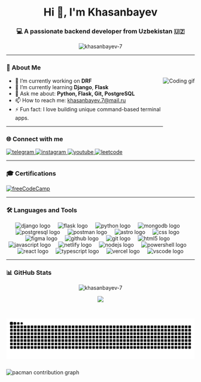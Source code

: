 <h1 align="center">Hi 👋, I'm Khasanbayev</h1>
<h3 align="center">💻 A passionate backend developer from Uzbekistan 🇺🇿</h3>

<p align="center">
  <img src="https://komarev.com/ghpvc/?username=khasanbayev-7&label=Profile%20views&color=0e75b6&style=flat" alt="khasanbayev-7" />
</p>

---

### 🚀 About Me
<img src="https://media1.giphy.com/media/v1.Y2lkPTc5MGI3NjExdm1pMWU3eWhib3cwM2JldXAwajlueXlnbWh1NDYzaHRjczdiZHdlcyZlcD12MV9pbnRlcm5hbF9naWZfYnlfaWQmY3Q9Zw/fQZX2aoRC1Tqw/giphy.gif" 
     alt="Coding gif" 
     height="150" 
     align="right" />

- 🔭 I’m currently working on **DRF**  
- 🌱 I’m currently learning **Django**, **Flask**  
- 💬 Ask me about: **Python, Flask, Git, PostgreSQL**  
- 📫 How to reach me: khasanbayev.7@mail.ru  
- ⚡ Fun fact: I love building unique command-based terminal apps.

---

### 🌐 Connect with me

<p align="left">
  <a href="https://t.me/khasanbayev7" target="_blank">
    <img src="https://img.shields.io/badge/Telegram-2CA5E0?style=for-the-badge&logo=telegram&logoColor=white" alt="telegram" />
  </a>
  <a href="https://www.instagram.com/khasanbayev.7/" target="_blank">
    <img src="https://img.shields.io/badge/Instagram-E4405F?style=for-the-badge&logo=instagram&logoColor=white" alt="instagram" />
  </a>
  <a href="https://www.youtube.com/@khasanbayev7" target="_blank">
    <img src="https://img.shields.io/badge/YouTube-FF0000?style=for-the-badge&logo=youtube&logoColor=white" alt="youtube" />
  </a>
  <a href="https://leetcode.com/u/khasanbayev7/" target="_blank">
    <img src="https://img.shields.io/badge/LeetCode-FFA116?style=for-the-badge&logo=leetcode&logoColor=black" alt="leetcode" />
  </a>
</p>

---

### 🎓 Certifications

[![freeCodeCamp](https://img.shields.io/badge/freeCodeCamp-Certificate-brightgreen?logo=freecodecamp)](https://www.freecodecamp.org/certification/khasanbayev7/scientific-computing-with-python-v7)

---

### 🛠️ Languages and Tools

<div align="center">
  <img src="https://skillicons.dev/icons?i=django" height="40" alt="django logo"  />
  <img width="12" />
  <img src="https://skillicons.dev/icons?i=flask" height="40" alt="flask logo"  />
  <img width="12" />
  <img src="https://skillicons.dev/icons?i=py" height="40" alt="python logo"  />
  <img width="12" />
  <img src="https://skillicons.dev/icons?i=mongodb" height="40" alt="mongodb logo"  />
  <img width="12" />
  <img src="https://skillicons.dev/icons?i=postgres" height="40" alt="postgresql logo"  />
  <img width="12" />
  <img src="https://skillicons.dev/icons?i=postman" height="40" alt="postman logo"  />
  <img width="12" />
  <img src="https://skillicons.dev/icons?i=astro" height="40" alt="astro logo"  />
  <img width="12" />
  <img src="https://skillicons.dev/icons?i=css" height="40" alt="css logo"  />
  <img width="12" />
  <img src="https://skillicons.dev/icons?i=figma" height="40" alt="figma logo"  />
  <img width="12" />
  <img src="https://skillicons.dev/icons?i=github" height="40" alt="github logo"  />
  <img width="12" />
  <img src="https://skillicons.dev/icons?i=git" height="40" alt="git logo"  />
  <img width="12" />
  <img src="https://skillicons.dev/icons?i=html" height="40" alt="html5 logo"  />
  <img width="12" />
  <img src="https://skillicons.dev/icons?i=js" height="40" alt="javascript logo"  />
  <img width="12" />
  <img src="https://skillicons.dev/icons?i=netlify" height="40" alt="netlify logo"  />
  <img width="12" />
  <img src="https://skillicons.dev/icons?i=nodejs" height="40" alt="nodejs logo"  />
  <img width="12" />
  <img src="https://skillicons.dev/icons?i=powershell" height="40" alt="powershell logo"  />
  <img width="12" />
  <img src="https://skillicons.dev/icons?i=react" height="40" alt="react logo"  />
  <img width="12" />
  <img src="https://skillicons.dev/icons?i=ts" height="40" alt="typescript logo"  />
  <img width="12" />
  <img src="https://skillicons.dev/icons?i=vercel" height="40" alt="vercel logo"  />
  <img width="12" />
  <img src="https://skillicons.dev/icons?i=vscode" height="40" alt="vscode logo"  />
</div>

---

### 📊 GitHub Stats

<p align="center">
  <img src="https://github-readme-stats.vercel.app/api?username=khasanbayev-7&show_icons=true&theme=radical" alt="khasanbayev-7" />
</p>

<p align="center">
  <img src="https://github-readme-stats.vercel.app/api/top-langs/?username=khasanbayev-7&layout=compact&theme=dark" />
</p>


###

<br clear="both">

<img src="https://raw.githubusercontent.com/khasanbayev-7/khasanbayev-7/output/snake.svg" alt="Snake animation" />

###

<picture>
  <source media="(prefers-color-scheme: dark)" srcset="https://raw.githubusercontent.com/khasanbayev-7/khasanbayev-7/output/pacman-contribution-graph-dark.svg">
  <source media="(prefers-color-scheme: light)" srcset="https://raw.githubusercontent.com/khasanbayev-7/khasanbayev-7/output/pacman-contribution-graph.svg">
  <img alt="pacman contribution graph" src="https://raw.githubusercontent.com/khasanbayev-7/khasanbayev-7/output/pacman-contribution-graph.svg">
</picture>

###
